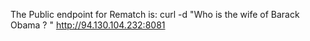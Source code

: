 The Public endpoint for Rematch is: curl -d "Who is the wife of Barack Obama ? " http://94.130.104.232:8081
